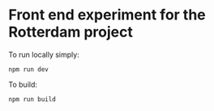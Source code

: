# Front end experiment for the Rotterdam project

To run locally simply:

```
npm run dev
```

To build:

```
npm run build
```
